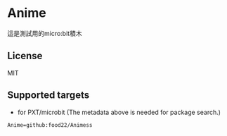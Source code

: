 # Anime

這是測試用的micro:bit積木

## License

MIT

## Supported targets

* for PXT/microbit
(The metadata above is needed for package search.)

```package
Anime=github:food22/Animess
```
